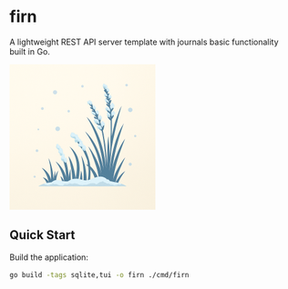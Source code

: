 # firn

A lightweight REST API server template with journals basic functionality built in Go.

![logo](img/logo.png)

## Quick Start

Build the application:

```bash
go build -tags sqlite,tui -o firn ./cmd/firn
```
